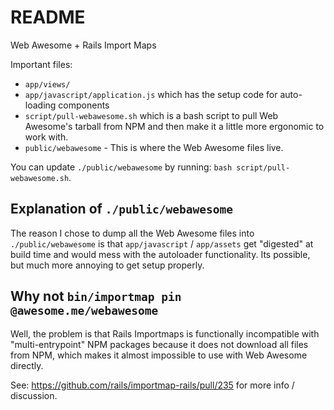 # README

Web Awesome + Rails Import Maps

Important files:

- `app/views/`
- `app/javascript/application.js` which has the setup code for auto-loading components
- `script/pull-webawesome.sh` which is a bash script to pull Web Awesome's tarball from NPM and then make it a little more ergonomic to work with.
- `public/webawesome` - This is where the Web Awesome files live.

You can update `./public/webawesome` by running: `bash script/pull-webawesome.sh`.

## Explanation of `./public/webawesome`

The reason I chose to dump all the Web Awesome files into `./public/webawesome` is that `app/javascript` / `app/assets` get "digested" at build time and would mess with the autoloader functionality. Its possible, but much more annoying to get setup properly.

## Why not `bin/importmap pin @awesome.me/webawesome`

Well, the problem is that Rails Importmaps is functionally incompatible with "multi-entrypoint" NPM packages because it does not download all files from NPM, which makes it almost impossible to use with Web Awesome directly.

See: <https://github.com/rails/importmap-rails/pull/235> for more info / discussion.

